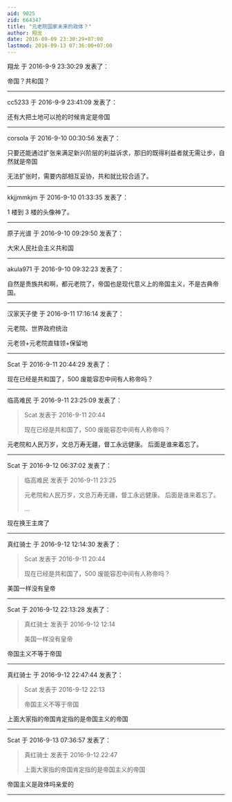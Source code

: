 ```yaml
---
aid: 9025
zid: 664347
title: "元老院国家未来的政体？"
author: 翔龙
date: 2016-09-09 23:30:29+07:00
lastmod: 2016-09-13 07:36:00+07:00
---
```


翔龙 于 2016-9-9 23:30:29 发表了：

帝国？共和国？

---

cc5233 于 2016-9-9 23:41:09 发表了：

还有大把土地可以抢的时候肯定是帝国

---

corsola 于 2016-9-10 00:30:56 发表了：

只要还能通过扩张来满足新兴阶层的利益诉求，那旧的既得利益者就无需让步，自然就是帝国

无法扩张时，需要内部相互妥协，共和就比较合适了。

---

kkjjmmkjm 于 2016-9-10 01:33:35 发表了：

1 楼到 3 楼的头像神了。

---

原子光谱 于 2016-9-10 09:29:50 发表了：

大宋人民社会主义共和国

---

akula971 于 2016-9-10 09:32:23 发表了：

自然是贵族共和啊，都元老院了，帝国也是现代意义上的帝国主义，不是古典帝国。

---

汉家天子使 于 2016-9-11 17:16:14 发表了：

元老院、世界政府统治

元老领+元老院直辖领+保留地

---

Scat 于 2016-9-11 20:44:29 发表了：

现在已经是共和国了，500 废能容忍中间有人称帝吗？

---

临高难民 于 2016-9-11 23:25:09 发表了：

> Scat 发表于 2016-9-11 20:44
>
> 现在已经是共和国了，500 废能容忍中间有人称帝吗？

元老院和人民万岁，文总万寿无疆，督工永远健康。 后面是谁来着忘了。

---

Scat 于 2016-9-12 06:37:02 发表了：

> 临高难民 发表于 2016-9-11 23:25
>
> 元老院和人民万岁，文总万寿无疆，督工永远健康。 后面是谁来着忘了。
>
> ...

现在换王主席了

---

真红骑士 于 2016-9-12 12:14:30 发表了：

> Scat 发表于 2016-9-11 20:44
>
> 现在已经是共和国了，500 废能容忍中间有人称帝吗？

美国一样没有皇帝

---

Scat 于 2016-9-12 22:13:28 发表了：

> 真红骑士 发表于 2016-9-12 12:14
>
> 美国一样没有皇帝

帝国主义不等于帝国

---

真红骑士 于 2016-9-12 22:47:44 发表了：

> Scat 发表于 2016-9-12 22:13
>
> 帝国主义不等于帝国

上面大家指的帝国肯定指的是帝国主义的帝国

---

Scat 于 2016-9-13 07:36:57 发表了：

> 真红骑士 发表于 2016-9-12 22:47
>
> 上面大家指的帝国肯定指的是帝国主义的帝国

帝国主义是政体吗亲爱的

---
